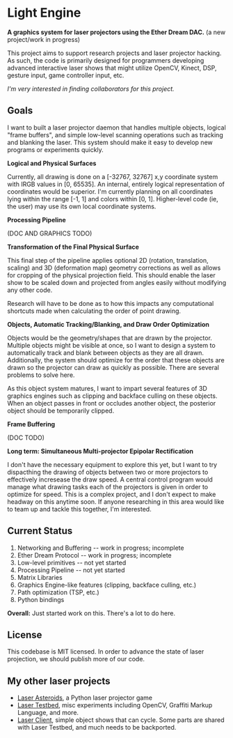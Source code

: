 Light Engine
============
**A graphics system for laser projectors using the Ether Dream DAC.** 
(a new project/work in progress)

This project aims to support research projects and laser projector hacking. As such, the code is primarily designed for programmers developing advanced interactive laser shows that might utilize OpenCV, Kinect, DSP, gesture input, game controller input, etc.

_I'm very interested in finding collaborators for this project._

Goals
-----
I want to built a laser projector daemon that handles multiple 
objects, logical "frame buffers", and simple low-level scanning 
operations such as tracking and blanking the laser. This system should make it easy to develop new programs or experiments quickly. 

**Logical and Physical Surfaces**

Currently, all drawing is done on a [-32767, 32767] x,y coordinate system with IRGB values in [0, 65535]. An internal, entirely logical representation of coordinates would be superior. I'm currently planning on all coordinates lying within the range [-1, 1] and colors within [0, 1]. Higher-level code (ie, the user) may use its own local coordinate systems.

**Processing Pipeline**

(DOC AND GRAPHICS TODO)

**Transformation of the Final Physical Surface**

This final step of the pipeline applies optional 2D (rotation, translation, scaling) and 3D (deformation map) geometry corrections as well as allows for cropping of the physical projection field. This should enable the laser show to be scaled down and projected from angles easily without modifying any other code. 

Research will have to be done as to how this impacts any computational shortcuts made when calculating the order of point drawing. 

**Objects, Automatic Tracking/Blanking, and Draw Order Optimization**

Objects would be the geometry/shapes that are drawn by the projector. Multiple objects might be visible at once, so I want to design a system to automatically track and blank between objects as they are all drawn. Additionally, the system should optimize for the order that these objects are drawn so the projector can draw as quickly as possible. There are several problems to solve here.

As this object system matures, I want to impart several features of 3D graphics engines such as clipping and backface culling on these objects. When an object passes in front or occludes another object, the posterior object should be temporarily clipped. 

**Frame Buffering**

(DOC TODO) 

**Long term: Simultaneous Multi-projector Epipolar Rectification**

I don't have the necessary equipment to explore this yet, but I want to try dispacthing the drawing of objects between two or more projectors to effectively incresease the draw speed. A central control program would manage what drawing tasks each of the projectors is given in order to optimize for speed. This is a complex project, and I don't expect to make headway on this anytime soon. If anyone researching in this area would like to team up and tackle this together, I'm interested. 

Current Status
--------------

1. Networking and Buffering -- work in progress; incomplete
2. Ether Dream Protocol -- work in progress; incomplete
3. Low-level primitives -- not yet started
4. Processing Pipeline -- not yet started
5. Matrix Libraries
6. Graphics Engine-like features (clipping, backface culling, etc.)
7. Path optimization (TSP, etc.)
8. Python bindings

**Overall:** Just started work on this. There's a lot to do here.

License
-------
This codebase is MIT licensed. In order to advance the state of laser projection, we should publish more of our code. 

My other laser projects 
-----------------------
* [Laser Asteroids](https://github.com/echelon/laser-asteroids), 
  a Python laser projector game
* [Laser Testbed](https://github.com/echelon/laser-testbed), 
  misc experiments including OpenCV, Graffiti Markup Language, 
  and more.
* [Laser Client](https://github.com/echelon/laser-client), 
  simple object shows that can cycle. Some parts are shared with 
  Laser Testbed, and much needs to be backported.

